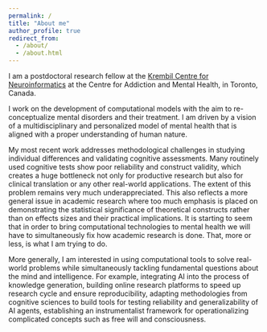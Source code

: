 ```yaml
---
permalink: /
title: "About me"
author_profile: true
redirect_from: 
  - /about/
  - /about.html
---
```


I am a postdoctoral research fellow at the [Krembil Centre for Neuroinformatics](https://www.camh.ca/en/science-and-research/institutes-and-centres/krembil-centre-for-neuroinformatics) at the Centre for Addiction and Mental Health, in Toronto, Canada.

I work on the development of computational models with the aim to re-conceptualize mental disorders and their treatment. I am driven by a vision of a multidisciplinary and personalized model of mental health that is aligned with a proper understanding of human nature. 

My most recent work addresses methodological challenges in studying individual differences and validating cognitive assessments. Many routinely used cognitive tests show poor reliability and construct validity, which creates a huge bottleneck not only for productive research but also for clinical translation or any other real-world applications. The extent of this problem remains very much underappreciated. This also reflects a more general issue in academic research where too much emphasis is placed on demonstrating the statistical significance of theoretical constructs rather than on effects sizes and their practical implications. It is starting to seem that in order to bring computational technologies to mental health we will have to simultaneously fix how academic research is done. That, more or less, is what I am trying to do.

More generally, I am interested in using computational tools to solve real-world problems while simultaneously tackling fundamental questions about the mind and intelligence. For example, integrating AI into the process of knowledge generation, building online research platforms to speed up research cycle and ensure reproducibility, adapting methodologies from cognitive sciences to build tools for testing reliability and generalizability of AI agents, establishing an instrumentalist framework for operationalizing complicated concepts such as free will and consciousness.
 

